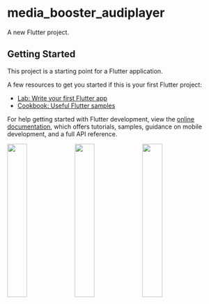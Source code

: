 # media_booster_audiplayer

A new Flutter project.

## Getting Started

This project is a starting point for a Flutter application.

A few resources to get you started if this is your first Flutter project:

- [Lab: Write your first Flutter app](https://docs.flutter.dev/get-started/codelab)
- [Cookbook: Useful Flutter samples](https://docs.flutter.dev/cookbook)

For help getting started with Flutter development, view the
[online documentation](https://docs.flutter.dev/), which offers tutorials,
samples, guidance on mobile development, and a full API reference.
<p>
<img src="https://user-images.githubusercontent.com/116253518/233765227-99825514-c209-4c43-95b8-6cb50cfe6b80.png" height="30%" width="30%"> 
<img src="https://user-images.githubusercontent.com/116253518/233765170-be84eae9-004d-470f-b33a-0a81698276fe.png" height="30%" width="30%">
<img src="https://user-images.githubusercontent.com/116253518/233765175-edeb7c04-2a0a-44bc-844a-09dac05aeebf.png" height="30%" width="30%">   
</p>  
